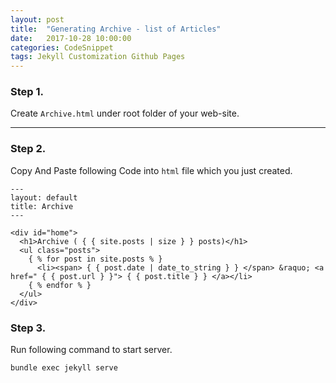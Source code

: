 ```yaml
---
layout: post
title:  "Generating Archive - list of Articles"
date:   2017-10-28 10:00:00
categories: CodeSnippet
tags: Jekyll Customization Github Pages
---
```


### Step 1.

Create `Archive.html` under root folder of your web-site.

----

### Step 2.

Copy And Paste following Code into `html` file which you just created.

```
---
layout: default
title: Archive
---

<div id="home">
  <h1>Archive ( { { site.posts | size } } posts)</h1>
  <ul class="posts">
    { % for post in site.posts % }
      <li><span> { { post.date | date_to_string } } </span> &raquo; <a href=" { { post.url } }"> { { post.title } } </a></li>
    { % endfor % }
  </ul>
</div>
```

### Step 3.

Run following command to start server.

```
bundle exec jekyll serve
```
